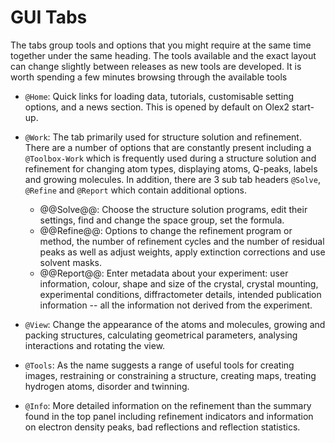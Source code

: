 # GUI Tabs
The tabs group tools and options that you might require at the same time together under the same heading. The tools available and the exact layout can change slightly between releases as new tools are developed. It is worth spending a few minutes browsing through the available tools 

- `@Home`: Quick links for loading data, tutorials, customisable setting options, and a news section. This is opened by default on Olex2 start-up.

- `@Work`: The tab primarily used for structure solution and refinement. There are a number of options that are constantly present including a `@Toolbox-Work` which is frequently used during a structure solution and refinement for changing atom types, displaying atoms, Q-peaks, labels and growing molecules. In addition, there are 3 sub tab headers `@Solve`, `@Refine` and `@Report` which contain additional options.
	- @@Solve@@: Choose the structure solution programs, edit their settings, find and change the space group, set the formula.
	- @@Refine@@: Options to change the refinement program or method, the number of refinement cycles and the number of residual peaks as well as adjust weights, apply extinction corrections and use solvent masks.
	- @@Report@@: Enter metadata about your experiment: user information, colour, shape and size of the crystal, crystal mounting, experimental conditions, diffractometer details, intended publication information -- all the information not derived from the experiment. 

- `@View`: Change the appearance of the atoms and molecules, growing and packing structures, calculating geometrical parameters, analysing interactions and rotating the view.

- `@Tools`: As the name suggests a range of useful tools for creating images, restraining or constraining a structure, creating maps, treating hydrogen atoms, disorder and twinning. 

- `@Info`: More detailed information on the refinement than the summary found in the top panel including refinement indicators and information on electron density peaks, bad reflections and reflection statistics.
